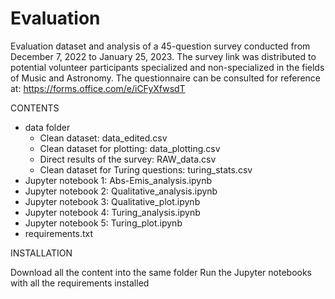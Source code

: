 # Evaluation
Evaluation dataset and analysis of a 45-question survey conducted from December 7, 2022 to January 25, 2023. The survey link was distributed to potential volunteer participants specialized and non-specialized in the fields of Music and Astronomy. The questionnaire can be consulted for reference at: 
https://forms.office.com/e/iCFyXfwsdT

CONTENTS

- data folder
  - Clean dataset: data_edited.csv
  - Clean dataset for plotting: data_plotting.csv
  - Direct results of the survey: RAW_data.csv
  - Clean dataset for Turing questions: turing_stats.csv
- Jupyter notebook 1: Abs-Emis_analysis.ipynb
- Jupyter notebook 2: Qualitative_analysis.ipynb
- Jupyter notebook 3: Qualitative_plot.ipynb
- Jupyter notebook 4: Turing_analysis.ipynb
- Jupyter notebook 5: Turing_plot.ipynb
- requirements.txt

INSTALLATION

Download all the content into the same folder
Run the Jupyter notebooks with all the requirements installed
